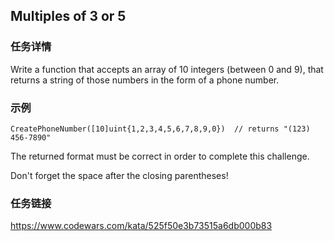 ## Multiples of 3 or 5

### 任务详情

Write a function that accepts an array of 10 integers (between 0 and 9), that returns a string of those numbers in the form of a phone number.
### 示例


```golang
CreatePhoneNumber([10]uint{1,2,3,4,5,6,7,8,9,0})  // returns "(123) 456-7890"
```

The returned format must be correct in order to complete this challenge.

Don't forget the space after the closing parentheses!

### 任务链接

https://www.codewars.com/kata/525f50e3b73515a6db000b83